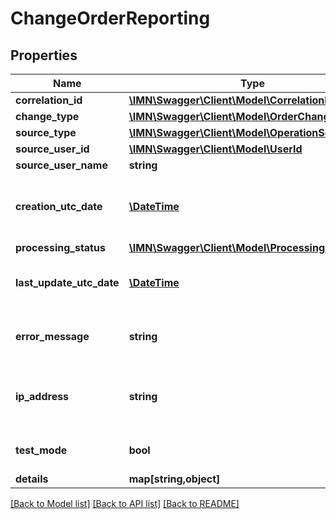 # ChangeOrderReporting

## Properties
Name | Type | Description | Notes
------------ | ------------- | ------------- | -------------
**correlation_id** | [**\IMN\Swagger\Client\Model\CorrelationId**](CorrelationId.md) |  | 
**change_type** | [**\IMN\Swagger\Client\Model\OrderChangeType**](OrderChangeType.md) |  | 
**source_type** | [**\IMN\Swagger\Client\Model\OperationSourceType**](OperationSourceType.md) |  | 
**source_user_id** | [**\IMN\Swagger\Client\Model\UserId**](UserId.md) |  | 
**source_user_name** | **string** |  | 
**creation_utc_date** | [**\DateTime**](\DateTime.md) | The creation UTC date of the execution | 
**processing_status** | [**\IMN\Swagger\Client\Model\ProcessingStatus**](ProcessingStatus.md) |  | 
**last_update_utc_date** | [**\DateTime**](\DateTime.md) | The last update UTC date of the execution | 
**error_message** | **string** | The error message during the execution | [optional] 
**ip_address** | **string** | The IP address who request this operation | 
**test_mode** | **bool** | This operation was a test | 
**details** | **map[string,object]** |  | [optional] 

[[Back to Model list]](../README.md#documentation-for-models) [[Back to API list]](../README.md#documentation-for-api-endpoints) [[Back to README]](../README.md)


